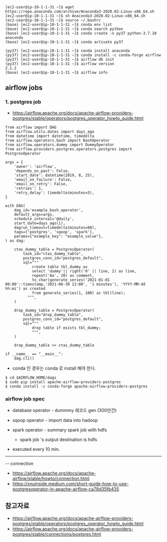 ```
[ec2-user@ip-10-1-1-31 ~]$ wget https://repo.anaconda.com/archive/Anaconda3-2020.02-Linux-x86_64.sh
[ec2-user@ip-10-1-1-31 ~]$ sh Anaconda3-2020.02-Linux-x86_64.sh
[ec2-user@ip-10-1-1-31 ~]$ source ~/.bashrc
(base) [ec2-user@ip-10-1-1-31 ~]$ conda env list
(base) [ec2-user@ip-10-1-1-31 ~]$ conda search python
(base) [ec2-user@ip-10-1-1-31 ~]$ conda create -n py37 python-3.7.10 anaconda
(base) [ec2-user@ip-10-1-1-31 ~]$ conda activate py37

(py37) [ec2-user@ip-10-1-1-31 ~]$ conda install anaconda
(py37) [ec2-user@ip-10-1-1-31 ~]$ conda install -c conda-forge airflow
(py37) [ec2-user@ip-10-1-1-31 ~]$ airflow db init
(py37) [ec2-user@ip-10-1-1-31 ~]$ airflow version
2.1.2
(base) [ec2-user@ip-10-1-1-31 ~]$ airflow info

```


## airflow jobs ##

### 1. postgres job ###

* https://airflow.apache.org/docs/apache-airflow-providers-postgres/stable/operators/postgres_operator_howto_guide.html
```
from airflow import DAG
from airflow.utils.dates import days_ago
from datetime import datetime, timedelta
from airflow.operators.bash import BashOperator
from airflow.operators.dummy import DummyOperator
from airflow.providers.postgres.operators.postgres import PostgresOperator

args = {
    'owner': 'airflow',
    'depends_on_past': False,
    'start_date': datetime(2019, 8, 25),
    'email_on_failure': False,
    'email_on_retry': False,
    'retries': 1,
    'retry_delay': timedelta(minutes=5),
}

with DAG(
    dag_id='example_bash_operator',
    default_args=args,
    schedule_interval='@daily',
    start_date=days_ago(1),
    dagrun_timeout=timedelta(minutes=60),
    tags=['postgres', 'sqoop', 'spark'],
    params={"example_key": "example_value"},
) as dag:

    ctas_dummy_table = PostgresOperator(
        task_id="ctas_dummy_table",
        postgres_conn_id="postgres_default",
        sql="""
            create table tbl_dummy as 
            select 'dummy'|| right('0' || line, 2) as line, 
            repeat('Aa', 20) as comment, 
            to_char(generate_series('2021-01-01 00:00'::timestamp,'2021-06-30 12:00', '1 minutes'), 'YYYY-MM-dd hh:mi') as created
            from generate_series(1, 100) as tbl(line);
          """,
    )   
    
    drop_dummy_table = PostgresOperator(
        task_id="drop_dummy_table",
        postgres_conn_id="postgres_default",
        sql="""
            drop table if exists tbl_dummy;
            """,
    )
    
    drop_dummy_table >> ctas_dummy_table
    
if __name__ == "__main__":
    dag.cli()
```

* conda 인 경우는 conda 로 install 해야 한다. 
```
$ cd $AIRFLOW_HOME/dags
$ sudo pip install apache-airflow-providers-postgres
$ conda install -c conda-forge apache-airflow-providers-postgres
```



### airflow job spec ###

* database operator - dummmy 레코드 gen (300만건)
* sqoop operator - import data into hadoop 
* spark operator - summary spark job with hdfs
  - spark job 's output destination is hdfs

* executed every 10 min.

------------


-- connection 
* https://airflow.apache.org/docs/apache-airflow/stable/howto/connection.html
* https://xnuinside.medium.com/short-guide-how-to-use-postgresoperator-in-apache-airflow-ca78d35fb435




## 참고자료 ##

* https://airflow.apache.org/docs/apache-airflow-providers-postgres/stable/operators/postgres_operator_howto_guide.html
* https://airflow.apache.org/docs/apache-airflow-providers-postgres/stable/connections/postgres.html


